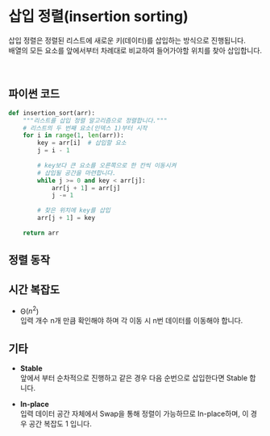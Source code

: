 # 삽입 정렬(insertion sorting)

삽입 정렬은 정렬된 리스트에 새로운 키(데이터)를 삽입하는 방식으로 진행됩니다.
<br>
배열의 모든 요소를 앞에서부터 차례대로 비교하여 들어가야할 위치를 찾아 삽입합니다.


<br>

## 파이썬 코드

```python
def insertion_sort(arr):
    """리스트를 삽입 정렬 알고리즘으로 정렬합니다."""
    # 리스트의 두 번째 요소(인덱스 1)부터 시작
    for i in range(1, len(arr)):
        key = arr[i]  # 삽입할 요소
        j = i - 1
        
        # key보다 큰 요소를 오른쪽으로 한 칸씩 이동시켜
        # 삽입될 공간을 마련합니다.
        while j >= 0 and key < arr[j]:
            arr[j + 1] = arr[j]
            j -= 1
        
        # 찾은 위치에 key를 삽입
        arr[j + 1] = key
        
    return arr
```

## 정렬 동작

<div id="solarsys-sort-visualization"></div>

## 시간 복잡도

- Θ($n^2$)          
입력 개수 n개 만큼 확인해야 하며 각 이동 시 n번 데이터를 이동해야 합니다.

## 기타

- **Stable**          
앞에서 부터 순차적으로 진행하고 같은 경우 다음 순번으로 삽입한다면 Stable 합니다.

- **In-place**          
입력 데이터 공간 자체에서 Swap을 통해 정렬이 가능하므로 In-place하며, 이 경우 공간 복잡도 1 입니다.